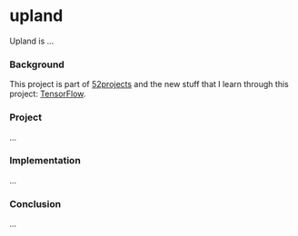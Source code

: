 # upland

Upland is ...

### Background

This project is part of [52projects](https://donny.github.io/52projects/) and the new stuff that I learn through this project: [TensorFlow](https://www.tensorflow.org).

### Project

...

### Implementation

...

### Conclusion

...
